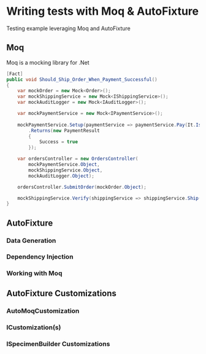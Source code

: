 # Writing tests with Moq & AutoFixture
Testing example leveraging Moq and AutoFixture

## Moq
Moq is a mocking library for .Net

```csharp 
[Fact]
public void Should_Ship_Order_When_Payment_Successful()
{
    var mockOrder = new Mock<Order>();
    var mockShippingService = new Mock<IShippingService>();
    var mockAuditLogger = new Mock<IAuditLogger>();

    var mockPaymentService = new Mock<IPaymentService>();
    
    mockPaymentService.Setup(paymentService => paymentService.Pay(It.IsAny<Order>()))
        .Returns(new PaymentResult 
        {
            Success = true 
        });

    var ordersController = new OrdersController(
        mockPaymentService.Object,
        mockShippingService.Object,
        mockAuditLogger.Object);

    ordersController.SubmitOrder(mockOrder.Object);

    mockShippingService.Verify(shippingService => shippingService.Ship(It.IsAny<Order>()), Times.Once);
}
```


## AutoFixture

### Data Generation

### Dependency Injection 

### Working with Moq

## AutoFixture Customizations

### AutoMoqCustomization

### ICustomization(s)

### ISpecimenBuilder Customizations


